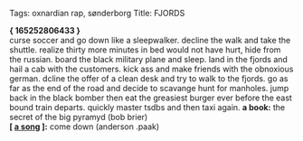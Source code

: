 Tags: oxnardian rap, sønderborg
Title: FJORDS
  
**{ 165252806433 }**  
curse soccer and go down like a sleepwalker. decline the walk and take the shuttle. realize thirty more minutes in bed would not have hurt, hide from the russian. board the black military plane and sleep. land in the fjords and hail a cab with the customers. kick ass and make friends with the obnoxious german. dcline the offer of a clean desk and try to walk to the fjords. go as far as the end of the road and decide to scavange hunt for manholes. jump back in the black bomber then eat the greasiest burger ever before the east bound train departs. quickly master tsdbs and then taxi again.
**a book:** the secret of the big pyramyd (bob brier)  
**[ [a song](https://www.youtube.com/watch?v=2_eAP8xokaM&pbjreload=10) ]:** come down (anderson .paak)